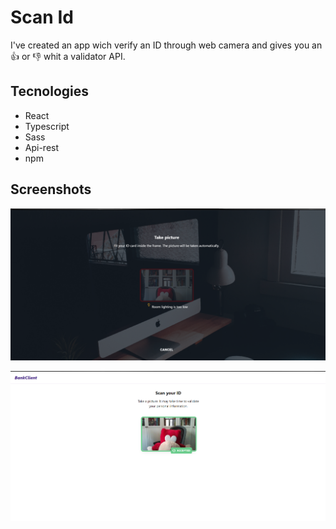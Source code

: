 # Scan Id
 I've created an app wich verify an ID through web camera and gives you an :+1: or :thumbsdown: whit a validator API.

## Tecnologies

- React
- Typescript
- Sass
- Api-rest
- npm

## Screenshots

![Rejected](./screenshots/Rejected.png)

![Accepted](./screenshots/Accepted.png)
